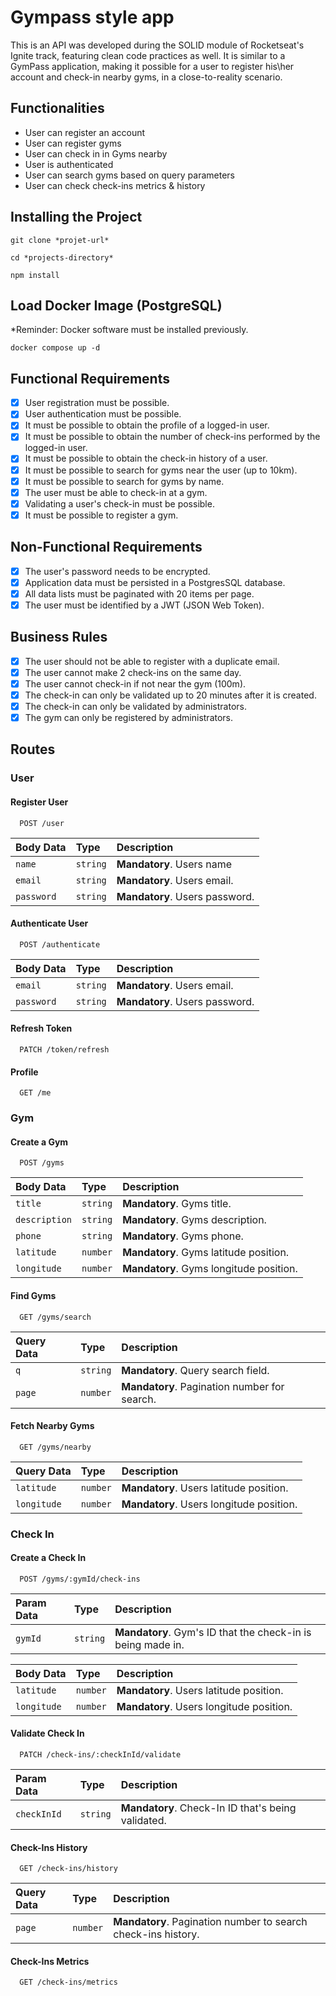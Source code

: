 # Gympass style app

This is an API was developed during the SOLID module of Rocketseat's Ignite track, featuring clean code practices as well.
It is similar to a GymPass application, making it possible for a user to register his\her account and check-in nearby gyms, in a close-to-reality scenario.

## Functionalities

- User can register an account
- User can register gyms
- User can check in in Gyms nearby
- User is authenticated
- User can search gyms based on query parameters
- User can check check-ins metrics & history

## Installing the Project

```
git clone *projet-url*

cd *projects-directory*

npm install
```

## Load Docker Image (PostgreSQL)

*Reminder: Docker software must be installed previously.

```
docker compose up -d
```

## Functional Requirements

- [x] User registration must be possible.
- [x] User authentication must be possible.
- [x] It must be possible to obtain the profile of a logged-in user.
- [x] It must be possible to obtain the number of check-ins performed by the logged-in user.
- [x] It must be possible to obtain the check-in history of a user.
- [x] It must be possible to search for gyms near the user (up to 10km).
- [x] It must be possible to search for gyms by name.
- [x] The user must be able to check-in at a gym.
- [x] Validating a user's check-in must be possible.
- [x] It must be possible to register a gym.

## Non-Functional Requirements

- [x] The user's password needs to be encrypted.
- [x] Application data must be persisted in a PostgresSQL database.
- [x] All data lists must be paginated with 20 items per page.
- [x] The user must be identified by a JWT (JSON Web Token).

## Business Rules

- [x] The user should not be able to register with a duplicate email.
- [x] The user cannot make 2 check-ins on the same day.
- [x] The user cannot check-in if not near the gym (100m).
- [x] The check-in can only be validated up to 20 minutes after it is created.
- [x] The check-in can only be validated by administrators.
- [x] The gym can only be registered by administrators.

## Routes

### User

#### Register User

```http
  POST /user
```

| Body Data   | Type       | Description                           |
| :---------- | :--------- | :---------------------------------- |
| `name` | `string` | **Mandatory**. Users name |
| `email` | `string` | **Mandatory**. Users email. |
| `password` | `string` | **Mandatory**. Users password. |


#### Authenticate User

```http
  POST /authenticate
```

| Body Data   | Type       | Description                           |
| :---------- | :--------- | :---------------------------------- |
| `email` | `string` | **Mandatory**. Users email. |
| `password` | `string` | **Mandatory**. Users password. |

#### Refresh Token

```http
  PATCH /token/refresh
```


#### Profile

```http
  GET /me
```

### Gym

#### Create a Gym

```http
  POST /gyms
```

| Body Data   | Type       | Description                           |
| :---------- | :--------- | :---------------------------------- |
| `title` | `string` | **Mandatory**. Gyms title. |
| `description` | `string` | **Mandatory**. Gyms description. |
| `phone` | `string` | **Mandatory**. Gyms phone. |
| `latitude` | `number` | **Mandatory**. Gyms latitude position. |
| `longitude` | `number` | **Mandatory**.  Gyms longitude position. |

#### Find Gyms

```http
  GET /gyms/search
```

| Query Data   | Type       | Description                           |
| :---------- | :--------- | :---------------------------------- |
| `q` | `string` | **Mandatory**. Query search field. |
| `page` | `number` | **Mandatory**. Pagination number for search. |

#### Fetch Nearby Gyms

```http
  GET /gyms/nearby
```

| Query Data   | Type       | Description                           |
| :---------- | :--------- | :---------------------------------- |
| `latitude` | `number` | **Mandatory**. Users latitude position. |
| `longitude` | `number` | **Mandatory**. Users longitude position. |

### Check In

#### Create a Check In

```http
  POST /gyms/:gymId/check-ins
```

| Param Data   | Type       | Description                           |
| :---------- | :--------- | :---------------------------------- |
| `gymId` | `string` | **Mandatory**. Gym's ID that the check-in is being made in. |

| Body Data   | Type       | Description                           |
| :---------- | :--------- | :---------------------------------- |
| `latitude` | `number` | **Mandatory**. Users latitude position. |
| `longitude` | `number` | **Mandatory**. Users longitude position. |


#### Validate Check In

```http
  PATCH /check-ins/:checkInId/validate
```

| Param Data   | Type       | Description                           |
| :---------- | :--------- | :---------------------------------- |
| `checkInId` | `string` | **Mandatory**. Check-In ID that's being validated. |

#### Check-Ins History

```http
  GET /check-ins/history
```

| Query Data   | Type       | Description                           |
| :---------- | :--------- | :---------------------------------- |
| `page` | `number` | **Mandatory**. Pagination number to search check-ins history. |

#### Check-Ins Metrics

```http
  GET /check-ins/metrics
```

